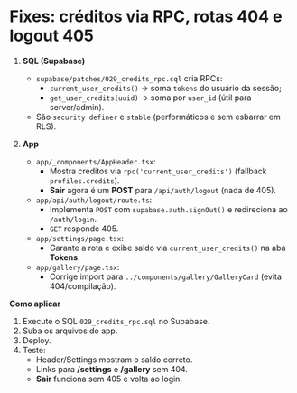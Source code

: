 # Fixes: créditos via RPC, rotas 404 e logout 405

1) **SQL (Supabase)**
   - `supabase/patches/029_credits_rpc.sql` cria RPCs:
     - `current_user_credits()` → soma `tokens` do usuário da sessão;
     - `get_user_credits(uuid)` → soma por `user_id` (útil para server/admin).
   - São `security definer` e `stable` (performáticos e sem esbarrar em RLS).

2) **App**
   - `app/_components/AppHeader.tsx`:
     - Mostra créditos via `rpc('current_user_credits')` (fallback `profiles.credits`).
     - **Sair** agora é um **POST** para `/api/auth/logout` (nada de 405).
   - `app/api/auth/logout/route.ts`:
     - Implementa `POST` com `supabase.auth.signOut()` e redireciona ao `/auth/login`.
     - `GET` responde 405.
   - `app/settings/page.tsx`:
     - Garante a rota e exibe saldo via `current_user_credits()` na aba **Tokens**.
   - `app/gallery/page.tsx`:
     - Corrige import para `../components/gallery/GalleryCard` (evita 404/compilação).

**Como aplicar**
1) Execute o SQL `029_credits_rpc.sql` no Supabase.
2) Suba os arquivos do app.
3) Deploy.
4) Teste:
   - Header/Settings mostram o saldo correto.
   - Links para **/settings** e **/gallery** sem 404.
   - **Sair** funciona sem 405 e volta ao login.
